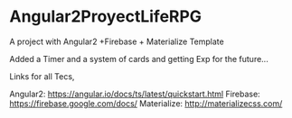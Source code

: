 # Angular2ProyectLifeRPG
A project with Angular2 +Firebase + Materialize Template 

Added a Timer and a system of cards and getting Exp for the future...

Links for all Tecs,

Angular2: https://angular.io/docs/ts/latest/quickstart.html
Firebase: https://firebase.google.com/docs/
Materialize: http://materializecss.com/


